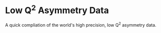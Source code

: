 # Low Q<sup>2</sup> Asymmetry Data

A quick compliation of the world's high precision, low Q$^2$ asymmetry data.
